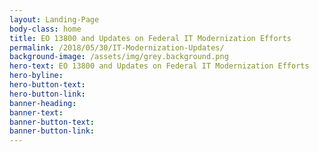 ```yaml
---
layout: Landing-Page
body-class: home
title: EO 13800 and Updates on Federal IT Modernization Efforts
permalink: /2018/05/30/IT-Modernization-Updates/
background-image: /assets/img/grey.background.png
hero-text: EO 13800 and Updates on Federal IT Modernization Efforts
hero-byline:
hero-button-text: 
hero-button-link: 
banner-heading: 
banner-text: 
banner-button-text: 
banner-button-link: 
---
```

